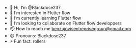 - 👋 Hi, I’m @Blackdose237
- 👀 I’m interested in Flutter flow 
- 🌱 I’m currently learning Flutter flow
- 💞️ I’m looking to collaborate on Flutter flow developpers
- 📫 How to reach me benzajovisentreprisegroup@gmail.com
- 😄 Pronouns: Blackdose237
- ⚡ Fun fact: rollers

<!---
Blackdose237/Blackdose237 is a ✨ special ✨ repository because its `README.md` (this file) appears on your GitHub profile.
You can click the Preview link to take a look at your changes.
--->
